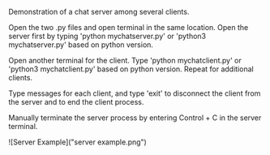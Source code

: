 Demonstration of a chat server among several clients.

Open the two .py files and open terminal in the same location.
Open the server first by typing 'python mychatserver.py' or 'python3 mychatserver.py' based on python version.

Open another terminal for the client. Type 'python mychatclient.py' or 'python3 mychatclient.py' based on python version.
Repeat for additional clients.

Type messages for each client, and type 'exit' to disconnect the client from the server and to end the client process.

Manually terminate the server process by entering Control + C in the server terminal.

![Server Example]("server example.png")
